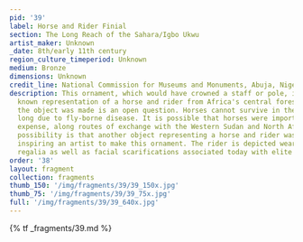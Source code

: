 ```yaml
---
pid: '39'
label: Horse and Rider Finial
section: The Long Reach of the Sahara/Igbo Ukwu
artist_maker: Unknown
_date: 8th/early 11th century
region_culture_timeperiod: Unknown
medium: Bronze
dimensions: Unknown
credit_line: National Commission for Museums and Monuments, Abuja, Nigeria, IR.350
description: This ornament, which would have crowned a staff or pole, is the earliest
  known representation of a horse and rider from Africa's central forest region. How
  the object was made is an open question. Horses cannot survive in the forest for
  long due to fly-borne disease. It is possible that horses were imported, at great
  expense, along routes of exchange with the Western Sudan and North Africa. Another
  possibility is that another object representing a horse and rider was imported,
  inspiring an artist to make this ornament. The rider is depicted wearing beaded
  regalia as well as facial scarifications associated today with elite titleholders.
order: '38'
layout: fragment
collection: fragments
thumb_150: '/img/fragments/39/39_150x.jpg'
thumb_75: '/img/fragments/39/39_75x.jpg'
full: '/img/fragments/39/39_640x.jpg'
---
```

{% tf _fragments/39.md %}